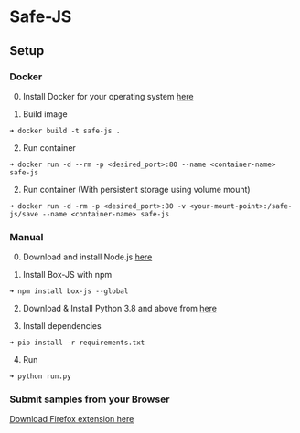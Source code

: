 # Safe-JS

## Setup
### Docker
0. Install Docker for your operating system
[here](https://docs.docker.com/engine/install/)

1. Build image
```
➜ docker build -t safe-js .
```

2. Run container
```
➜ docker run -d --rm -p <desired_port>:80 --name <container-name> safe-js
```

2. Run container (With persistent storage using volume mount)
```
➜ docker run -d -rm -p <desired_port>:80 -v <your-mount-point>:/safe-js/save --name <container-name> safe-js
```

### Manual

0. Download and install Node.js 
[here](https://nodejs.org/en/)

1. Install Box-JS with npm
```
➜ npm install box-js --global
```

2. Download & Install Python 3.8 and above from
[here](https://www.python.org/downloads/)

3. Install dependencies
```
➜ pip install -r requirements.txt
```
4. Run
```
➜ python run.py
```

### Submit samples from your Browser

[Download Firefox extension here](https://github.com/vangeance666/safe-js-extension)
